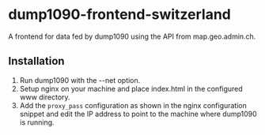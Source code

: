 # dump1090-frontend-switzerland

A frontend for data fed by dump1090 using the API from map.geo.admin.ch.

## Installation

1. Run dump1090 with the --net option.
1. Setup nginx on your machine and place index.html in the configured www
directory.
1. Add the `proxy_pass` configuration as shown in the nginx configuration
snippet and edit the IP address to point to the machine where dump1090 is
running.
